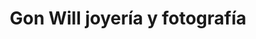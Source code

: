 ---
title: "Gon Will joyería y fotografía"
url: /lares/gon-will-joyeria-y-fotografia/
shop: jewelry
---